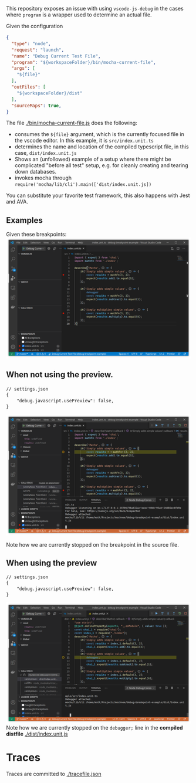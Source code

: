 This repository exposes an issue with using `vscode-js-debug` in the cases where `program` is a wrapper used to determine an actual file.

Given the configuration
```json
{
  "type": "node",
  "request": "launch",
  "name": "Debug Current Test File",
  "program": "${workspaceFolder}/bin/mocha-current-file",
  "args": [
    "${file}"
  ],
  "outFiles": [
    "${workspaceFolder}/dist"
  ],
  "sourceMaps": true,
}
```

The file [./bin/mocha-current-file.js](mocha-current-file) does the following:
  - consumes the `${file}` argument, which is the currently focused file in the vscode editor.  In this example, it is `src/index.unit.ts`
  - determines the name and location of the compiled typescript file, in this case, `dist/index.unit.js`
  - Shows an (unfollowed) example of a setup where there might be complicated "before all test" setup, e.g. for cleanly creating and tearing down databases.
  - invokes mocha through `require('mocha/lib/cli').main(['dist/index.unit.js])`

You can substitute your favorite test framework, this also happens with Jest and AVA.


## Examples
Given these breakpoints:
![./img/setup.png](./img/setup.png)
## When not using the preview.
```jsonc
// settings.json
{
    "debug.javascript.usePreview": false,    
}
```
![./img/preview-false.png](./img/preview-false.png)

Note how we are currently stopped on the breakpoint in the source file.

## When using the preview
```jsonc
// settings.json
{
    "debug.javascript.usePreview": false,    
}
```
![./img/with-preview.png](./img/with-preview.png)
Note how we are currently stopped on the `debugger;` line in the __compiled distfile__ [./dist/index.unit.js](./dist/index.unit.js)


# Traces
Traces are committed to [./tracefile.json](tracefile.json)